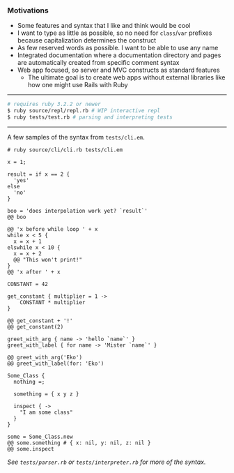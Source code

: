 ### Motivations

- Some features and syntax that I like and think would be cool
- I want to type as little as possible, so no need for `class`/`var` prefixes because capitalization determines the
  construct
- As few reserved words as possible. I want to be able to use any name
- Integrated documentation where a documentation directory and pages are automatically created from specific comment
  syntax
- Web app focused, so server and MVC constructs as standard features
    - The ultimate goal is to create web apps without external libraries like how one might use Rails with Ruby

---

```bash
# requires ruby 3.2.2 or newer
$ ruby source/repl/repl.rb # WIP interactive repl
$ ruby tests/test.rb # parsing and interpreting tests
```

---
A few samples of the syntax from `tests/cli.em`.

```
# ruby source/cli/cli.rb tests/cli.em

x = 1;

result = if x == 2 {
  'yes'
else
  'no'
}

boo = 'does interpolation work yet? `result`'
@@ boo

@@ 'x before while loop ' + x
while x < 5 {
  x = x + 1
elswhile x < 10 {
  x = x + 2
  @@ "This won't print!"
}
@@ 'x after ' + x

CONSTANT = 42

get_constant { multiplier = 1 ->
	CONSTANT * multiplier
}

@@ get_constant + '!'
@@ get_constant(2)

greet_with_arg { name -> 'hello `name`' }
greet_with_label { for name -> 'Mister `name`' }

@@ greet_with_arg('Eko')
@@ greet_with_label(for: 'Eko')

Some_Class {
  nothing =;

  something = { x y z }

  inspect { ->
    "I am some class"
  }
}

some = Some_Class.new
@@ some.something # { x: nil, y: nil, z: nil }
@@ some.inspect
```

*See `tests/parser.rb` or `tests/interpreter.rb` for more of the syntax.*
